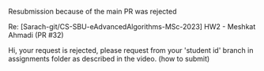 Resubmission because of the main PR was rejected

Re: [Sarach-git/CS-SBU-eAdvancedAlgorithms-MSc-2023] HW2 - Meshkat Ahmadi (PR #32)

Hi, your request is rejected, please request from your 'student id' branch in assignments folder as described in the video. (how to submit)

